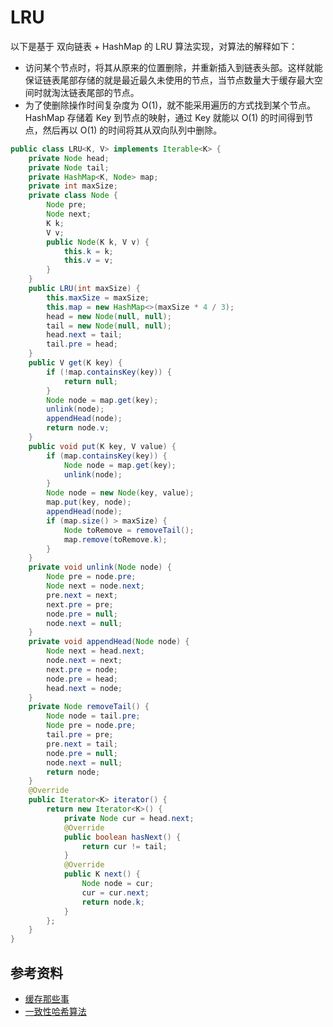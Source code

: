 # LRU

以下是基于 双向链表 + HashMap 的 LRU 算法实现，对算法的解释如下：

- 访问某个节点时，将其从原来的位置删除，并重新插入到链表头部。这样就能保证链表尾部存储的就是最近最久未使用的节点，当节点数量大于缓存最大空间时就淘汰链表尾部的节点。
- 为了使删除操作时间复杂度为 O(1)，就不能采用遍历的方式找到某个节点。HashMap 存储着 Key 到节点的映射，通过 Key 就能以 O(1) 的时间得到节点，然后再以 O(1) 的时间将其从双向队列中删除。

```java
public class LRU<K, V> implements Iterable<K> {
    private Node head;
    private Node tail;
    private HashMap<K, Node> map;
    private int maxSize;
    private class Node {
        Node pre;
        Node next;
        K k;
        V v;
        public Node(K k, V v) {
            this.k = k;
            this.v = v;
        }
    }
    public LRU(int maxSize) {
        this.maxSize = maxSize;
        this.map = new HashMap<>(maxSize * 4 / 3);
        head = new Node(null, null);
        tail = new Node(null, null);
        head.next = tail;
        tail.pre = head;
    }
    public V get(K key) {
        if (!map.containsKey(key)) {
            return null;
        }
        Node node = map.get(key);
        unlink(node);
        appendHead(node);
        return node.v;
    }
    public void put(K key, V value) {
        if (map.containsKey(key)) {
            Node node = map.get(key);
            unlink(node);
        }
        Node node = new Node(key, value);
        map.put(key, node);
        appendHead(node);
        if (map.size() > maxSize) {
            Node toRemove = removeTail();
            map.remove(toRemove.k);
        }
    }
    private void unlink(Node node) {
        Node pre = node.pre;
        Node next = node.next;
        pre.next = next;
        next.pre = pre;
        node.pre = null;
        node.next = null;
    }
    private void appendHead(Node node) {
        Node next = head.next;
        node.next = next;
        next.pre = node;
        node.pre = head;
        head.next = node;
    }
    private Node removeTail() {
        Node node = tail.pre;
        Node pre = node.pre;
        tail.pre = pre;
        pre.next = tail;
        node.pre = null;
        node.next = null;
        return node;
    }
    @Override
    public Iterator<K> iterator() {
        return new Iterator<K>() {
            private Node cur = head.next;
            @Override
            public boolean hasNext() {
                return cur != tail;
            }
            @Override
            public K next() {
                Node node = cur;
                cur = cur.next;
                return node.k;
            }
        };
    }
}
```

## 参考资料

- <a href="https://tech.meituan.com/cache_about.html" target="_blank">缓存那些事</a>
- <a href="https://my.oschina.net/jayhu/blog/732849" target="_blank">一致性哈希算法</a>
